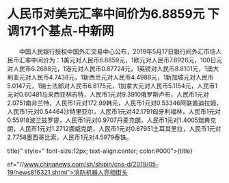 # 人民币对美元汇率中间价为6.8859元 下调171个基点-中新网

　　中国人民银行授权中国外汇交易中心公布，2019年5月17日银行间外汇市场人民币汇率中间价为：1美元对人民币6.8859元，1欧元对人民币7.6926元，100日元对人民币6.2688元，1港元对人民币0.87724元，1英镑对人民币8.8101元，1澳大利亚元对人民币4.7438元，1新西兰元对人民币4.4988元，1新加坡元对人民币5.0147元，1瑞士法郎对人民币6.8175元，1加拿大元对人民币5.1154元，人民币1元对0.60481马来西亚林吉特，人民币1元对9.3910俄罗斯卢布，人民币1元对2.0751南非兰特，人民币1元对172.99韩元，人民币1元对0.53346阿联酋迪拉姆，人民币1元对0.54464沙特里亚尔，人民币1元对42.1791匈牙利福林，人民币1元对0.55918波兰兹罗提，人民币1元对0.9707丹麦克朗，人民币1元对1.4005瑞典克朗，人民币1元对1.2712挪威克朗，人民币1元对0.87951土耳其里拉，人民币1元对2.7758墨西哥比索，人民币1元对4.5979泰铢。

title}" style=" font-size:12px; text-align:center; color:#000">{title}

ef="//www.chinanews.com/sh/shipin/cns-d/2019/05-19/news816321.shtml">消防机器人亮相街头
